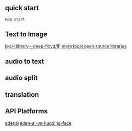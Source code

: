 ## quick start
```
npm start

```

## Text to Image
[local library - deep-floyd/IF](https://github.com/deep-floyd/IF)
[more local open source libraries](https://www.edenai.co/post/top-free-image-generation-tools-apis-and-open-source-models)

## audio to text

## audio split

##  translation

## API Platforms
[edenai](https://app.edenai.run/bricks/default)
[eden-ai-vs-hugging-face](https://hackernoon.com/eden-ai-vs-hugging-face-use-cases-target-users-and-value-propositions)